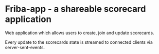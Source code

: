 # Friba-app - a shareable scorecard application

Web application which allows users to create, join and update scorecards.

Every update to the scorecards state is streamed to connected clients via
server-sent-events.


